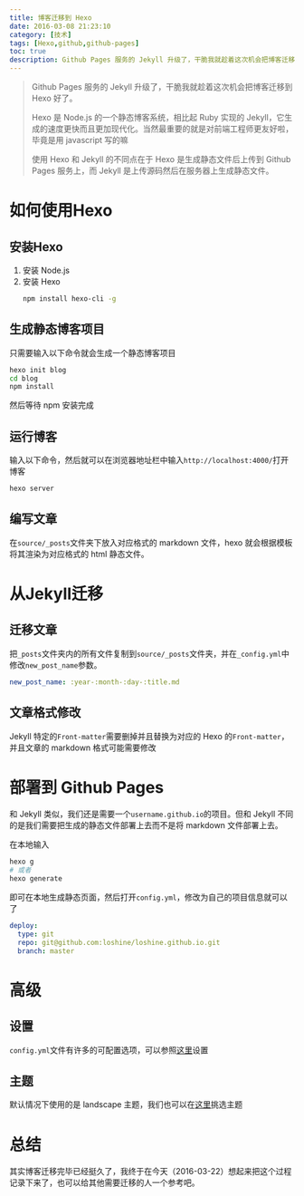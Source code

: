 ```yaml
---
title: 博客迁移到 Hexo
date: 2016-03-08 21:23:10
category: [技术]
tags: [Hexo,github,github-pages]
toc: true
description: Github Pages 服务的 Jekyll 升级了，干脆我就趁着这次机会把博客迁移到 Hexo 好了。
---
```

>Github Pages 服务的 Jekyll 升级了，干脆我就趁着这次机会把博客迁移到 Hexo 好了。
>
> Hexo 是 Node.js 的一个静态博客系统，相比起 Ruby 实现的 Jekyll，它生成的速度更快而且更加现代化。当然最重要的就是对前端工程师更友好啦，毕竟是用 javascript 写的嘛
> 
> 使用 Hexo 和 Jekyll 的不同点在于 Hexo 是生成静态文件后上传到 Github Pages 服务上，而 Jekyll 是上传源码然后在服务器上生成静态文件。


# 如何使用Hexo

## 安装Hexo

1. 安装 Node.js
2. 安装 Hexo
	```bash
	npm install hexo-cli -g
	```

## 生成静态博客项目

只需要输入以下命令就会生成一个静态博客项目

```bash
hexo init blog
cd blog
npm install
```

然后等待 npm 安装完成

## 运行博客

输入以下命令，然后就可以在浏览器地址栏中输入`http://localhost:4000/`打开博客

```bash
hexo server
```

## 编写文章

在`source/_posts`文件夹下放入对应格式的 markdown 文件，hexo 就会根据模板将其渲染为对应格式的 html 静态文件。

# 从Jekyll迁移

## 迁移文章

把`_posts`文件夹内的所有文件复制到`source/_posts`文件夹，并在`_config.yml`中修改`new_post_name`参数。

```yaml
new_post_name: :year-:month-:day-:title.md
```

## 文章格式修改

Jekyll 特定的`Front-matter`需要删掉并且替换为对应的 Hexo 的`Front-matter`，并且文章的 markdown 格式可能需要修改

# 部署到 Github Pages

和 Jekyll 类似，我们还是需要一个`username.github.io`的项目。但和 Jekyll 不同的是我们需要把生成的静态文件部署上去而不是将 markdown 文件部署上去。

在本地输入

```bash
hexo g
# 或者
hexo generate
```

即可在本地生成静态页面，然后打开`config.yml`，修改为自己的项目信息就可以了

```yaml
deploy:
  type: git
  repo: git@github.com:loshine/loshine.github.io.git
  branch: master
```

# 高级

## 设置

`config.yml`文件有许多的可配置选项，可以参照[这里](https://hexo.io/zh-cn/docs/configuration.html)设置

## 主题

默认情况下使用的是 landscape 主题，我们也可以在[这里](https://hexo.io/themes/)挑选主题

# 总结

其实博客迁移完毕已经挺久了，我终于在今天（2016-03-22）想起来把这个过程记录下来了，也可以给其他需要迁移的人一个参考吧。